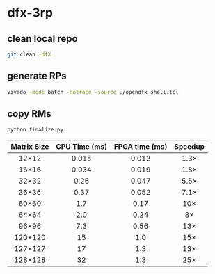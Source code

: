 # dfx-3rp

## clean local repo

```bash
git clean -dfX
```

## generate RPs

```bash
vivado -mode batch -notrace -source ./opendfx_shell.tcl
```

## copy RMs

```bash
python finalize.py
```

| Matrix Size | CPU Time (ms) | FPGA time (ms) | Speedup |
| :---: | :---: | :---: | :---: |
| 12×12 | 0.015 | 0.012 | 1.3× |
| 16×16 | 0.034 | 0.019 | 1.8× |
| 32×32 | 0.26 | 0.047 | 5.5× |
| 36×36 | 0.37 | 0.052 | 7.1× |
| 60×60 | 1.7 | 0.17 | 10× |
| 64×64 | 2.0 | 0.24 | 8× |
| 96×96 | 7.3 | 0.56 | 13× |
| 120×120 | 15 | 1.0 | 15× |
| 127×127 | 17 | 1.3 | 13× |
| 128×128 | 32 | 1.3 | 25× |
